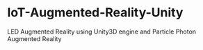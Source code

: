 # IoT-Augmented-Reality-Unity
LED Augmented Reality using Unity3D engine and Particle Photon Augmented Reality  
